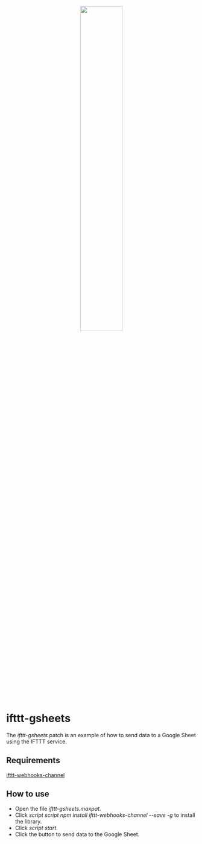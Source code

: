 <p align="center">
  <img width="47%" height="47%" src="https://i.ibb.co/7JYvGQ5/n4m-supplemental.png"/>  
</p>

# ifttt-gsheets
The *ifttt-gsheets* patch is an example of how to send data to a Google Sheet using the IFTTT service.

## Requirements
[ifttt-webhooks-channel](https://www.npmjs.com/package/ifttt-webhooks-channel)

## How to use
- Open the file *ifttt-gsheets.maxpat*.
- Click *script script npm install ifttt-webhooks-channel --save -g* to install the library.
- Click *script start*.
- Click the button to send data to the Google Sheet.